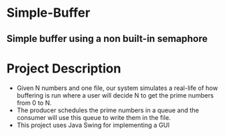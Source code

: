 # Simple-Buffer
## Simple buffer using a non built-in semaphore

# Project Description
- Given N numbers and one file, our system simulates a real-life of
how buffering is run where a user will decide N to get the prime
numbers from 0 to N. 
- The producer schedules the
prime numbers in a queue and the consumer will use this queue to write them
in the file.
- This project uses Java Swing for implementing a GUI
